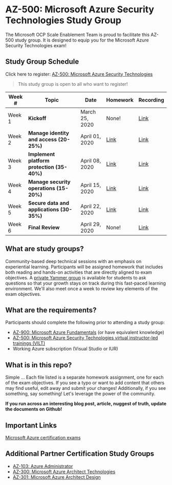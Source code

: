 # AZ-500: Microsoft Azure Security Technologies Study Group

The Microsoft OCP Scale Enablement Team is proud to facilitate this AZ-500 study group. It is designed to equip you for the Microsoft Azure Security Technologies exam!

## Study Group Schedule

Click here to register:  [AZ-500: Microsoft Azure Security Technologies](https://msuspartners.eventbuilder.com/AZ500StudyGroup)

> This study group is open to all who want to register!

|Week #|Topic|Date|Homework|Recording|
| - | - | - | - | - |
|Week 1|**Kickoff**|March 25, 2020|  None!|[Link](https://msuspartners.eventbuilder.com/AZ500StudyGroup)|
|Week 2|**Manage identity and access (20-25%)**|April 01, 2020  |[Link](01-Manageidentityandaccess.md)|[Link](https://msuspartners.eventbuilder.com/AZ500StudyGroup)|
|Week 3|**Implement platform protection (35-40%)**|April 08, 2020|[Link](02-Implementplatformprotection.md)|[Link](https://msuspartners.eventbuilder.com/AZ500StudyGroup)
|Week 4|**Manage security operations (15-20%)**|April 15, 2020|[Link](03-ManageSecurityOperations.md) |[Link](https://msuspartners.eventbuilder.com/AZ500StudyGroup)|
|Week 5|**Secure data and applications (30-35%)**|April 22, 2020|[Link](04-Securedataandapplications.md)| [Link](https://msuspartners.eventbuilder.com/AZ500StudyGroup)|
|Week 6|**Final Review**|April 29, 2020|None! |[Link](https://msuspartners.eventbuilder.com/AZ500StudyGroup) |

## What are study groups?

Community-based deep technical sessions with an emphasis on experiential learning.  Participants will be assigned homework that includes both reading and hands-on activities that are directly aligned to exam objectives.  A [private Yammer group](https://www.yammer.com/msuspartner/#/threads/inGroup?type=in_group&feedId=9161297&view=all) is available for students to ask questions so that your growth stays on track during this fast-paced learning environment. We'll also meet once a week to review key elements of the exam objectives.

## What are the requirements?

Participants should complete the following prior to attending a study group:

- [AZ-900: Microsoft Azure Fundamentals](https://partner.microsoft.com/en-vn/training/assets/collection/az-900-microsoft-azure-fundamentals#/)  (or have equivalent knowledge)
- [AZ-500: Microsoft Azure Security Technologies virtual instructor-led trainings (VILT)](https://partner.microsoft.com/en-vn/training/assets/collection/az-500-microsoft-azure-security-technologies#/)
- Working Azure subscription (Visual Studio or IUR)

## What is in this repo?

Simple ... Each file listed is a separate homework assignment, one for each of the exam objectives.
If you see a typo or want to add content that others may find useful, edit away and submit your changes!
Additionally, if you see something, say something!  Let's leverage the power of the community.

**If you run across an interesting blog post, article, nuggest of truth, update the documents on Github!**

## Important Links

[Microsoft Azure certification exams](https://www.microsoft.com/en-us/learning/azure-exams.aspx)

## Additional Partner Certification Study Groups

- [AZ-103: Azure Administrator](https://msuspartners.eventbuilder.com/AZ103StudyGroup)
- [AZ-300: Microsoft Azure Architect Technologies](https://msuspartners.eventbuilder.com/AZ-300)
- [AZ-301: Microsoft Azure Architect Design](https://msuspartners.eventbuilder.com/AZ-301)
